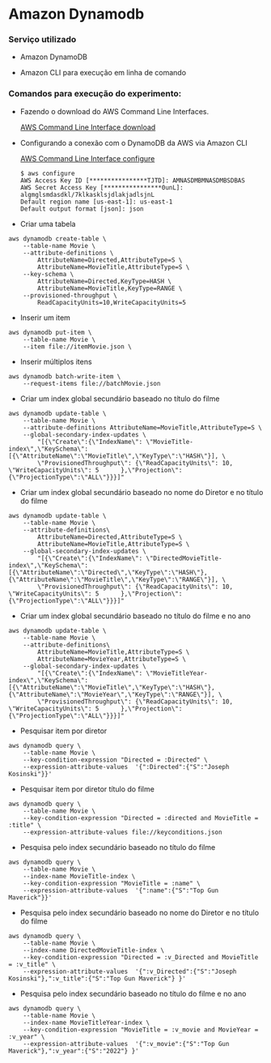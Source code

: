 # Amazon Dynamodb


### Serviço utilizado
  - Amazon DynamoDB

    

  - Amazon CLI para execução em linha de comando

### Comandos para execução do experimento:

- Fazendo o download do AWS Command Line Interfaces.

   [AWS Command Line Interface download](https://docs.aws.amazon.com/cli/latest/userguide/getting-started-install.html)

- Configurando a conexão com o DynamoDB da AWS via Amazon CLI

   [AWS Command Line Interface configure](https://docs.aws.amazon.com/pt_br/cli/latest/userguide/cli-configure-quickstart.html#cli-configure-quickstart-region)
   
   ```
   $ aws configure
   AWS Access Key ID [****************TJTD]: AMNASDMBMNASDMBSDBAS
   AWS Secret Access Key [****************0unL]: algmglsmdasdkl/7klkasklsjdlakjadlsjnL
   Default region name [us-east-1]: us-east-1
   Default output format [json]: json
   ```
   
   


- Criar uma tabela

```
aws dynamodb create-table \
    --table-name Movie \
    --attribute-definitions \
        AttributeName=Directed,AttributeType=S \
        AttributeName=MovieTitle,AttributeType=S \
    --key-schema \
        AttributeName=Directed,KeyType=HASH \
        AttributeName=MovieTitle,KeyType=RANGE \
    --provisioned-throughput \
        ReadCapacityUnits=10,WriteCapacityUnits=5
```

- Inserir um item

```
aws dynamodb put-item \
    --table-name Movie \
    --item file://itemMovie.json \
```

- Inserir múltiplos itens

```
aws dynamodb batch-write-item \
    --request-items file://batchMovie.json
```

- Criar um index global secundário baseado no título do filme

```
aws dynamodb update-table \
    --table-name Movie \
    --attribute-definitions AttributeName=MovieTitle,AttributeType=S \
    --global-secondary-index-updates \
        "[{\"Create\":{\"IndexName\": \"MovieTitle-index\",\"KeySchema\":[{\"AttributeName\":\"MovieTitle\",\"KeyType\":\"HASH\"}], \
        \"ProvisionedThroughput\": {\"ReadCapacityUnits\": 10, \"WriteCapacityUnits\": 5      },\"Projection\":{\"ProjectionType\":\"ALL\"}}}]"
```

- Criar um index global secundário baseado no nome do Diretor e no título do filme

```
aws dynamodb update-table \
    --table-name Movie \
    --attribute-definitions\
        AttributeName=Directed,AttributeType=S \
        AttributeName=MovieTitle,AttributeType=S \
    --global-secondary-index-updates \
        "[{\"Create\":{\"IndexName\": \"DirectedMovieTitle-index\",\"KeySchema\":[{\"AttributeName\":\"Directed\",\"KeyType\":\"HASH\"}, {\"AttributeName\":\"MovieTitle\",\"KeyType\":\"RANGE\"}], \
        \"ProvisionedThroughput\": {\"ReadCapacityUnits\": 10, \"WriteCapacityUnits\": 5      },\"Projection\":{\"ProjectionType\":\"ALL\"}}}]"
```

- Criar um index global secundário baseado no título do filme e no ano

```
aws dynamodb update-table \
    --table-name Movie \
    --attribute-definitions\
        AttributeName=MovieTitle,AttributeType=S \
        AttributeName=MovieYear,AttributeType=S \
    --global-secondary-index-updates \
        "[{\"Create\":{\"IndexName\": \"MovieTitleYear-index\",\"KeySchema\":[{\"AttributeName\":\"MovieTitle\",\"KeyType\":\"HASH\"}, {\"AttributeName\":\"MovieYear\",\"KeyType\":\"RANGE\"}], \
        \"ProvisionedThroughput\": {\"ReadCapacityUnits\": 10, \"WriteCapacityUnits\": 5      },\"Projection\":{\"ProjectionType\":\"ALL\"}}}]"
```

- Pesquisar item por diretor

```
aws dynamodb query \
    --table-name Movie \
    --key-condition-expression "Directed = :Directed" \
    --expression-attribute-values  '{":Directed":{"S":"Joseph Kosinski"}}'
```
- Pesquisar item por diretor título do filme

```
aws dynamodb query \
    --table-name Movie \
    --key-condition-expression "Directed = :directed and MovieTitle = :title" \
    --expression-attribute-values file://keyconditions.json
```

- Pesquisa pelo index secundário baseado no título do filme

```
aws dynamodb query \
    --table-name Movie \
    --index-name MovieTitle-index \
    --key-condition-expression "MovieTitle = :name" \
    --expression-attribute-values  '{":name":{"S":"Top Gun Maverick"}}'
```

- Pesquisa pelo index secundário baseado no nome do Diretor e no título do filme

```
aws dynamodb query \
    --table-name Movie \
    --index-name DirectedMovieTitle-index \
    --key-condition-expression "Directed = :v_Directed and MovieTitle = :v_title" \
    --expression-attribute-values  '{":v_Directed":{"S":"Joseph Kosinski"},":v_title":{"S":"Top Gun Maverick"} }'
```

- Pesquisa pelo index secundário baseado no título do filme e no ano

```
aws dynamodb query \
    --table-name Movie \
    --index-name MovieTitleYear-index \
    --key-condition-expression "MovieTitle = :v_movie and MovieYear = :v_year" \
    --expression-attribute-values  '{":v_movie":{"S":"Top Gun Maverick"},":v_year":{"S":"2022"} }'
```
